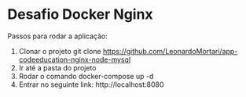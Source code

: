 # Desafio Docker Nginx

Passos para rodar a aplicação:

1. Clonar o projeto git clone https://github.com/LeonardoMortari/app-codeeducation-nginx-node-mysql <br>
2. Ir até a pasta do projeto <br>
3. Rodar o comando docker-compose up -d
4. Entrar no seguinte link: http://localhost:8080
